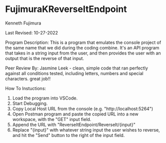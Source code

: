 # FujimuraKReverseItEndpoint
Kenneth Fujimura

Last Revised: 10-27-2022

Program Description: This is a program that emulates the console project of the same name that we did during the coding combine. It's an API program that takes in a string input from the user, and then provides the user with an output that is the reverse of that input.

Peer Review By: Jasmine Leek - clean, simple code that ran perfectly against all conditions tested, including letters, numbers and special characters. great job!!

How To Instuctions:
1) Load the program into VSCode.
2) Start Debugging.
3) Copy Local Host URL from the console (e.g. "http://localhost:5264")
4) Open Postman program and paste the copied URL into a new workspace, with the "GET" input field.
5) Append the URL with "ReverseItEndpoint/ReverseIt/{input}"
6) Replace "{input}" with whatever string input the user wishes to reverse, and hit the "Send" button to the right of the input field.
